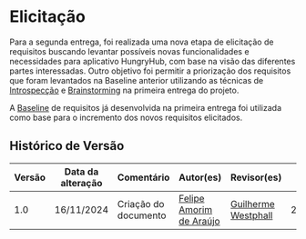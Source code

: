 # Elicitação

Para a segunda entrega, foi realizada uma nova etapa de elicitação de requisitos buscando levantar possíveis novas funcionalidades e necessidades para aplicativo HungryHub, com base na visão das diferentes partes interessadas. Outro objetivo foi permitir a priorização dos requisitos que foram levantados na Baseline anterior utilizando as técnicas de [Introspecção](https://unbarqdsw2024-2.github.io/2024.2_G7_Entrega_Entrega_01/#/Base/DesignSprint/Requisitos/Introspeccao) e [Brainstorming](https://unbarqdsw2024-2.github.io/2024.2_G7_Entrega_Entrega_01/#/Base/DesignSprint/Requisitos/Brainstorming) na primeira entrega do projeto.

A [Baseline](https://unbarqdsw2024-2.github.io/2024.2_G7_Entrega_Entrega_01/#/Base/DesignSprint/Requisitos/Baseline) de requisitos já desenvolvida na primeira entrega foi utilizada como base para o incremento dos novos requisitos elicitados.

## Histórico de Versão

| Versão | Data da alteração | Comentário           | Autor(es)                                                 | Revisor(es)                                   | Data de revisão |
| ------ | ----------------- | -------------------- | --------------------------------------------------------- | --------------------------------------------- | --------------- |
| 1.0    | 16/11/2024        | Criação do documento | [Felipe Amorim de Araújo](https://github.com/lipeaaraujo) | [Guilherme Westphall](https:github.com/west7) | 28/11/2024      |